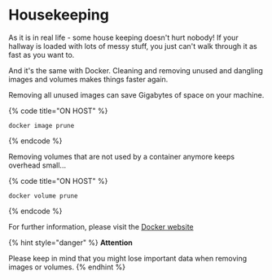 # Housekeeping

As it is in real life - some house keeping doesn't hurt nobody! If your hallway is loaded with lots of messy stuff, you just can't walk through it as fast as you want to.

And it's the same with Docker. Cleaning and removing unused and dangling images and volumes makes things faster again.

Removing all unused images can save Gigabytes of space on your machine.

{% code title="ON HOST" %}
```text
docker image prune
```
{% endcode %}

Removing volumes that are not used by a container anymore keeps overhead small...

{% code title="ON HOST" %}
```text
docker volume prune
```
{% endcode %}

For further information, please visit the [Docker website](https://docs.docker.com/config/pruning/)

{% hint style="danger" %}
**Attention**

Please keep in mind that you might lose important data when removing images or volumes.
{% endhint %}


